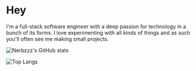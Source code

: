 # Hey

I'm a full-stack software engineer with a deep passion for technology in a bunch of its forms. I love experimenting with all kinds of things and as such you'll often see me making small projects.

![Nerbzzz's GitHub stats](https://github-readme-stats.vercel.app/api?username=Nerbzzz&card_width=450&show_icons=true&title_color=2f81f7&text_color=e6edf3&icon_color=2f81f7&border_color=0d1117&bg_color=0d1117)

![Top Langs](https://github-readme-stats.vercel.app/api/top-langs/?username=Nerbzzz&card_width=450&title_color=2f81f7&text_color=e6edf3&icon_color=2f81f7&border_color=0d1117&bg_color=0d1117)
